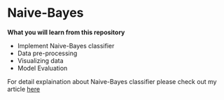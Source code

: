 # Naive-Bayes

**What you will learn from this repository**

- Implement  Naive-Bayes classifier
- Data pre-processing
- Visualizing data
- Model Evaluation

For detail explaination about Naive-Bayes classifier please check out my article [here](https://medium.com/next-gen-machine-learning/in-depth-intuition-on-naive-bayes-classifier-1833739099d0)
